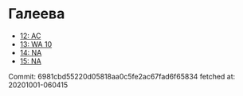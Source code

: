 # Галеева
- [12: AC](12.md)
- [13: WA 10](13.md)
- [14: NA](14.md)
- [15: NA](15.md)

Commit: 6981cbd55220d05818aa0c5fe2ac67fad6f65834
 fetched at: 20201001-060415
